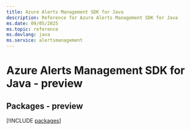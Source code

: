 ```yaml
---
title: Azure Alerts Management SDK for Java
description: Reference for Azure Alerts Management SDK for Java
ms.date: 09/05/2025
ms.topic: reference
ms.devlang: java
ms.service: alertsmanagement
---
```

# Azure Alerts Management SDK for Java - preview
## Packages - preview
[!INCLUDE [packages](alerts-management-index.md)]